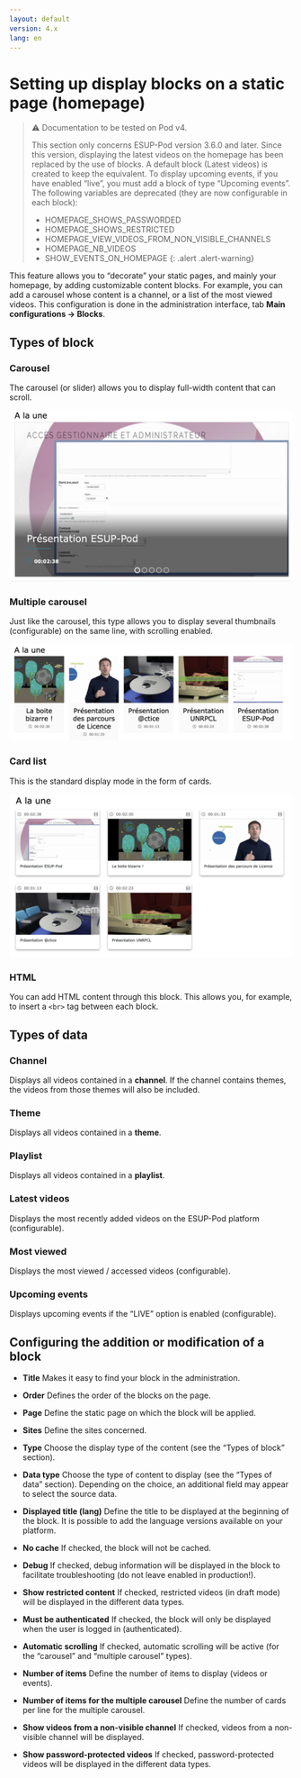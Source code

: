 ```yaml
---
layout: default
version: 4.x
lang: en
---
```


# Setting up display blocks on a static page (homepage)

> ⚠️ Documentation to be tested on Pod v4.
>
> This section only concerns ESUP-Pod version 3.6.0 and later. Since this version, displaying the latest videos on the homepage has been replaced by the use of blocks. A default block (Latest videos) is created to keep the equivalent. To display upcoming events, if you have enabled “live”, you must add a block of type “Upcoming events”.
> The following variables are deprecated (they are now configurable in each block):
>
> * HOMEPAGE_SHOWS_PASSWORDED
> * HOMEPAGE_SHOWS_RESTRICTED
> * HOMEPAGE_VIEW_VIDEOS_FROM_NON_VISIBLE_CHANNELS
> * HOMEPAGE_NB_VIDEOS
> * SHOW_EVENTS_ON_HOMEPAGE
{: .alert .alert-warning}

This feature allows you to “decorate” your static pages, and mainly your homepage, by adding customizable content blocks. For example, you can add a carousel whose content is a channel, or a list of the most viewed videos. This configuration is done in the administration interface, tab **Main configurations → Blocks**.

## Types of block

### Carousel

The carousel (or slider) allows you to display full-width content that can scroll.

![Carousel](display-blocks_screens/carousel.png)

### Multiple carousel

Just like the carousel, this type allows you to display several thumbnails (configurable) on the same line, with scrolling enabled.

![Multiple carousel](display-blocks_screens/carousel-multiple.png)

### Card list

This is the standard display mode in the form of cards.

![Card list](display-blocks_screens/cards-list.png)

### HTML

You can add HTML content through this block. This allows you, for example, to insert a `<br>` tag between each block.

## Types of data

### Channel

Displays all videos contained in a **channel**. If the channel contains themes, the videos from those themes will also be included.

### Theme

Displays all videos contained in a **theme**.

### Playlist

Displays all videos contained in a **playlist**.

### Latest videos

Displays the most recently added videos on the ESUP-Pod platform (configurable).

### Most viewed

Displays the most viewed / accessed videos (configurable).

### Upcoming events

Displays upcoming events if the “LIVE” option is enabled (configurable).

## Configuring the addition or modification of a block

* **Title**
  Makes it easy to find your block in the administration.

* **Order**
  Defines the order of the blocks on the page.

* **Page**
  Define the static page on which the block will be applied.

* **Sites**
  Define the sites concerned.

* **Type**
  Choose the display type of the content (see the “Types of block” section).

* **Data type**
  Choose the type of content to display (see the “Types of data” section). Depending on the choice, an additional field may appear to select the source data.

* **Displayed title (lang)**
  Define the title to be displayed at the beginning of the block. It is possible to add the language versions available on your platform.

* **No cache**
  If checked, the block will not be cached.

* **Debug**
  If checked, debug information will be displayed in the block to facilitate troubleshooting (do not leave enabled in production!).

* **Show restricted content**
  If checked, restricted videos (in draft mode) will be displayed in the different data types.

* **Must be authenticated**
  If checked, the block will only be displayed when the user is logged in (authenticated).

* **Automatic scrolling**
  If checked, automatic scrolling will be active (for the “carousel” and “multiple carousel” types).

* **Number of items**
  Define the number of items to display (videos or events).

* **Number of items for the multiple carousel**
  Define the number of cards per line for the multiple carousel.

* **Show videos from a non-visible channel**
  If checked, videos from a non-visible channel will be displayed.

* **Show password-protected videos**
  If checked, password-protected videos will be displayed in the different data types.
